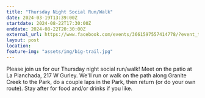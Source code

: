 ```yaml
---
title: "Thursday Night Social Run/Walk"
date: 2024-03-19T13:39:00Z
startdate: 2024-08-22T17:30:00Z
enddate: 2024-08-22T20:30:00Z
external_url: https://www.facebook.com/events/3661597557414778/?event_time_id=3661597634081437
layout: post
location: 
feature-img: "assets/img/big-trail.jpg"
---
```


Please join us for our Thursday night social run/walk! Meet on the patio at La Planchada, 217 W Gurley.  We'll run or walk on the path along Granite Creek to the Park, do a couple laps in the Park, then return (or do your own route).  Stay after for food and/or drinks if you like.<br>
  <br>
  
